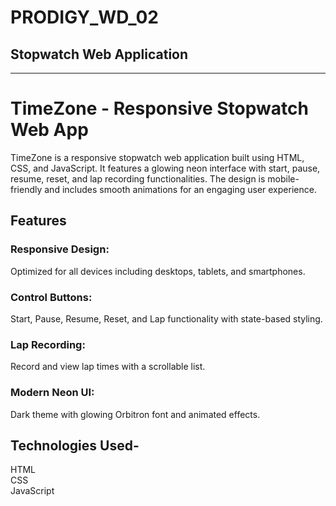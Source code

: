 # PRODIGY_WD_02  
## Stopwatch Web Application  
---  
# TimeZone - Responsive Stopwatch Web App  
<p>TimeZone is a responsive stopwatch web application built using HTML, CSS, and JavaScript. It features a glowing neon interface with start, pause, resume, reset, and lap recording functionalities. The design is mobile-friendly and includes smooth animations for an engaging user experience.</p>

<h2> Features </h2>

<h3>Responsive Design:</h3>  
Optimized for all devices including desktops, tablets, and smartphones.

<h3>Control Buttons:</h3>  
Start, Pause, Resume, Reset, and Lap functionality with state-based styling.

<h3>Lap Recording:</h3>  
Record and view lap times with a scrollable list.

<h3>Modern Neon UI:</h3>  
Dark theme with glowing Orbitron font and animated effects.

<h2> Technologies Used- </h2>  
HTML  
<br>  
CSS  
<br>  
JavaScript  
<br/>

